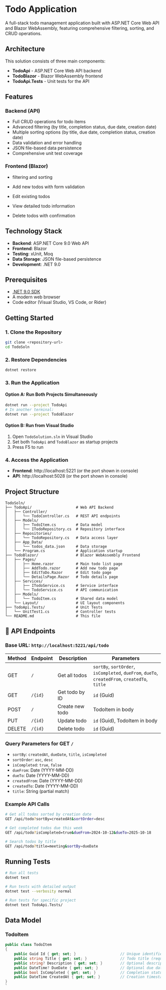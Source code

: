 # Todo Application

A full-stack todo management application built with ASP.NET Core Web API and Blazor WebAssembly, featuring comprehensive filtering, sorting, and CRUD operations.

## Architecture

This solution consists of three main components:

- **TodoApi** - ASP.NET Core Web API backend
- **TodoBlazor** - Blazor WebAssembly frontend
- **TodoApi.Tests** - Unit tests for the API

## Features

### Backend (API)
- Full CRUD operations for todo items
- Advanced filtering (by title, completion status, due date, creation date)
- Multiple sorting options (by title, due date, completion status, creation date)
- Data validation and error handling
- JSON file-based data persistence
- Comprehensive unit test coverage

### Frontend (Blazor)
- filtering and sorting
- Add new todos with form validation
- Edit existing todos
- View detailed todo information

- Delete todos with confirmation
## Technology Stack

- **Backend**: ASP.NET Core 9.0 Web API
- **Frontend**: Blazor 
- **Testing**: xUnit, Moq
- **Data Storage**: JSON file-based persistence
- **Development**: .NET 9.0

## Prerequisites

- [.NET 9.0 SDK](https://dotnet.microsoft.com/download/dotnet/9.0)
- A modern web browser
- Code editor (Visual Studio, VS Code, or Rider)

## Getting Started

### 1. Clone the Repository
```bash
git clone <repository-url>
cd TodoSoln
```

### 2. Restore Dependencies
```bash
dotnet restore
```

### 3. Run the Application

#### Option A: Run Both Projects Simultaneously
```bash
dotnet run --project TodoApi
# In another terminal:
dotnet run --project TodoBlazor
```

#### Option B: Run from Visual Studio
1. Open `TodoSolution.sln` in Visual Studio
2. Set both `TodoApi` and `TodoBlazor` as startup projects
3. Press F5 to run

### 4. Access the Application
- **Frontend**: http://localhost:5221 (or the port shown in console)
- **API**: http://localhost:5028 (or the port shown in console)

## Project Structure

```
TodoSoln/
├── TodoApi/                    # Web API Backend
│   ├── Controller/
│   │   └── TodoController.cs   # REST API endpoints
│   ├── Models/
│   │   ├── TodoItem.cs         # Data model
│   │   └── ITodoRepository.cs  # Repository interface
│   ├── Repositories/
│   │   └── TodoRepository.cs   # Data access layer
│   ├── App_Data/
│   │   └── todos_data.json     # Data storage
│   └── Program.cs              # Application startup
├── TodoBlazor/                 # Blazor WebAssembly Frontend
│   ├── Pages/
│   │   ├── Home.razor          # Main todo list page
│   │   ├── AddTodo.razor       # Add new todo page
│   │   ├── EditToDo.Razor      # Edit todo page
│   │   └── DetailsPage.Razor   # Todo details page
│   ├── Services/
│   │   ├── ITodoService.cs     # Service interface
│   │   └── TodoService.cs      # API communication
│   ├── Models/
│   │   └── TodoItem.cs         # Shared data model
│   └── Layout/                 # UI layout components
├── TodoApi.Tests/              # Unit Tests
│   └── UnitTest1.cs            # Controller tests
└── README.md                   # This file
```

## 🔌 API Endpoints

### Base URL: `http://localhost:5221/api/todo`

| Method | Endpoint | Description | Parameters |
|--------|----------|-------------|------------|
| GET | `/` | Get all todos | `sortBy`, `sortOrder`, `isCompleted`, `dueFrom`, `dueTo`, `createdFrom`, `createdTo`, `title` |
| GET | `/{id}` | Get todo by ID | `id` (Guid) |
| POST | `/` | Create new todo | TodoItem in body |
| PUT | `/{id}` | Update todo | `id` (Guid), TodoItem in body |
| DELETE | `/{id}` | Delete todo | `id` (Guid) |

### Query Parameters for GET `/`
- `sortBy`: `createdAt`, `dueDate`, `title`, `isCompleted`
- `sortOrder`: `asc`, `desc`
- `isCompleted`: `true`, `false`
- `dueFrom`: Date (YYYY-MM-DD)
- `dueTo`: Date (YYYY-MM-DD)
- `createdFrom`: Date (YYYY-MM-DD)
- `createdTo`: Date (YYYY-MM-DD)
- `title`: String (partial match)

### Example API Calls

```bash
# Get all todos sorted by creation date
GET /api/todo?sortBy=createdAt&sortOrder=desc

# Get completed todos due this week
GET /api/todo?isCompleted=true&dueFrom=2024-10-12&dueTo=2025-10-18

# Search todos by title
GET /api/todo?title=meeting&sortBy=dueDate
```

## Running Tests

```bash
# Run all tests
dotnet test

# Run tests with detailed output
dotnet test --verbosity normal

# Run tests for specific project
dotnet test TodoApi.Tests/
```

## Data Model

### TodoItem
```csharp
public class TodoItem
{
    public Guid Id { get; set; }                    // Unique identifier
    public string Title { get; set; }               // Todo title (required, max 100 chars)
    public string? Description { get; set; }        // Optional description
    public DateTime? DueDate { get; set; }          // Optional due date
    public bool IsCompleted { get; set; }           // Completion status
    public DateTime CreatedAt { get; set; }         // Creation timestamp
}
`
